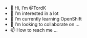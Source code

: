 - 👋 Hi, I’m @TordK
- 👀 I’m interested in a lot
- 🌱 I’m currently learning OpenShift
- 💞️ I’m looking to collaborate on ...
- 📫 How to reach me ...

<!---
TordK/TordK is a ✨ special ✨ repository because its `README.md` (this file) appears on your GitHub profile.
You can click the Preview link to take a look at your changes.
--->
